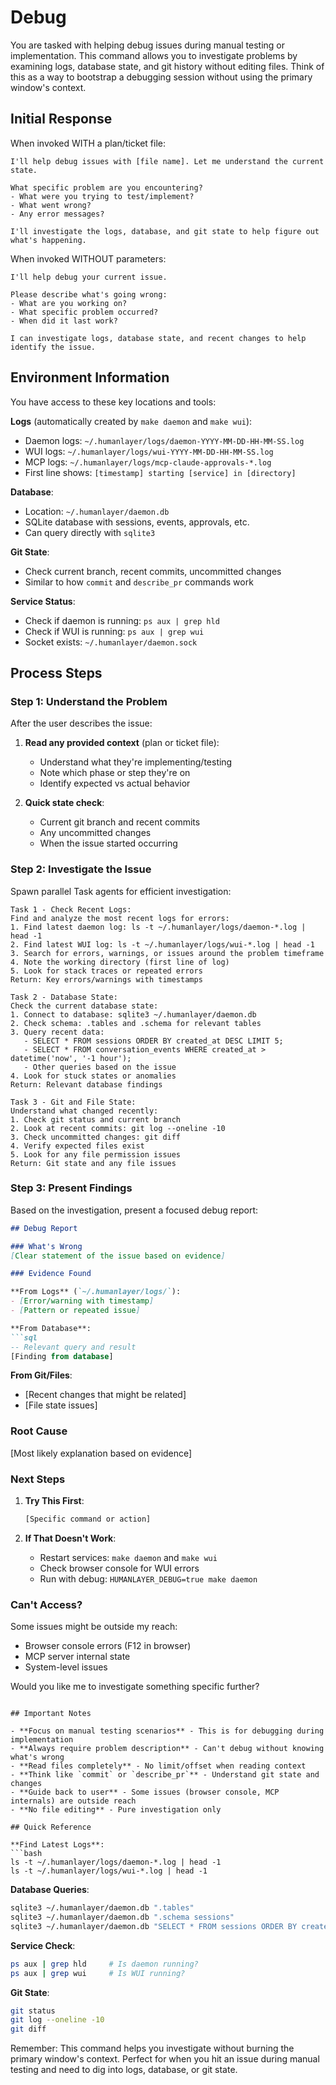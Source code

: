 # Debug

You are tasked with helping debug issues during manual testing or implementation. This command allows you to investigate problems by examining logs, database state, and git history without editing files. Think of this as a way to bootstrap a debugging session without using the primary window's context.

## Initial Response

When invoked WITH a plan/ticket file:
```
I'll help debug issues with [file name]. Let me understand the current state.

What specific problem are you encountering?
- What were you trying to test/implement?
- What went wrong?
- Any error messages?

I'll investigate the logs, database, and git state to help figure out what's happening.
```

When invoked WITHOUT parameters:
```
I'll help debug your current issue.

Please describe what's going wrong:
- What are you working on?
- What specific problem occurred?
- When did it last work?

I can investigate logs, database state, and recent changes to help identify the issue.
```

## Environment Information

You have access to these key locations and tools:

**Logs** (automatically created by `make daemon` and `make wui`):
- Daemon logs: `~/.humanlayer/logs/daemon-YYYY-MM-DD-HH-MM-SS.log`
- WUI logs: `~/.humanlayer/logs/wui-YYYY-MM-DD-HH-MM-SS.log`
- MCP logs: `~/.humanlayer/logs/mcp-claude-approvals-*.log`
- First line shows: `[timestamp] starting [service] in [directory]`

**Database**:
- Location: `~/.humanlayer/daemon.db`
- SQLite database with sessions, events, approvals, etc.
- Can query directly with `sqlite3`

**Git State**:
- Check current branch, recent commits, uncommitted changes
- Similar to how `commit` and `describe_pr` commands work

**Service Status**:
- Check if daemon is running: `ps aux | grep hld`
- Check if WUI is running: `ps aux | grep wui`
- Socket exists: `~/.humanlayer/daemon.sock`

## Process Steps

### Step 1: Understand the Problem

After the user describes the issue:

1. **Read any provided context** (plan or ticket file):
   - Understand what they're implementing/testing
   - Note which phase or step they're on
   - Identify expected vs actual behavior

2. **Quick state check**:
   - Current git branch and recent commits
   - Any uncommitted changes
   - When the issue started occurring

### Step 2: Investigate the Issue

Spawn parallel Task agents for efficient investigation:

```
Task 1 - Check Recent Logs:
Find and analyze the most recent logs for errors:
1. Find latest daemon log: ls -t ~/.humanlayer/logs/daemon-*.log | head -1
2. Find latest WUI log: ls -t ~/.humanlayer/logs/wui-*.log | head -1
3. Search for errors, warnings, or issues around the problem timeframe
4. Note the working directory (first line of log)
5. Look for stack traces or repeated errors
Return: Key errors/warnings with timestamps
```

```
Task 2 - Database State:
Check the current database state:
1. Connect to database: sqlite3 ~/.humanlayer/daemon.db
2. Check schema: .tables and .schema for relevant tables
3. Query recent data:
   - SELECT * FROM sessions ORDER BY created_at DESC LIMIT 5;
   - SELECT * FROM conversation_events WHERE created_at > datetime('now', '-1 hour');
   - Other queries based on the issue
4. Look for stuck states or anomalies
Return: Relevant database findings
```

```
Task 3 - Git and File State:
Understand what changed recently:
1. Check git status and current branch
2. Look at recent commits: git log --oneline -10
3. Check uncommitted changes: git diff
4. Verify expected files exist
5. Look for any file permission issues
Return: Git state and any file issues
```

### Step 3: Present Findings

Based on the investigation, present a focused debug report:

```markdown
## Debug Report

### What's Wrong
[Clear statement of the issue based on evidence]

### Evidence Found

**From Logs** (`~/.humanlayer/logs/`):
- [Error/warning with timestamp]
- [Pattern or repeated issue]

**From Database**:
```sql
-- Relevant query and result
[Finding from database]
```

**From Git/Files**:
- [Recent changes that might be related]
- [File state issues]

### Root Cause
[Most likely explanation based on evidence]

### Next Steps

1. **Try This First**:
   ```bash
   [Specific command or action]
   ```

2. **If That Doesn't Work**:
   - Restart services: `make daemon` and `make wui`
   - Check browser console for WUI errors
   - Run with debug: `HUMANLAYER_DEBUG=true make daemon`

### Can't Access?
Some issues might be outside my reach:
- Browser console errors (F12 in browser)
- MCP server internal state
- System-level issues

Would you like me to investigate something specific further?
```

## Important Notes

- **Focus on manual testing scenarios** - This is for debugging during implementation
- **Always require problem description** - Can't debug without knowing what's wrong
- **Read files completely** - No limit/offset when reading context
- **Think like `commit` or `describe_pr`** - Understand git state and changes
- **Guide back to user** - Some issues (browser console, MCP internals) are outside reach
- **No file editing** - Pure investigation only

## Quick Reference

**Find Latest Logs**:
```bash
ls -t ~/.humanlayer/logs/daemon-*.log | head -1
ls -t ~/.humanlayer/logs/wui-*.log | head -1
```

**Database Queries**:
```bash
sqlite3 ~/.humanlayer/daemon.db ".tables"
sqlite3 ~/.humanlayer/daemon.db ".schema sessions"
sqlite3 ~/.humanlayer/daemon.db "SELECT * FROM sessions ORDER BY created_at DESC LIMIT 5;"
```

**Service Check**:
```bash
ps aux | grep hld     # Is daemon running?
ps aux | grep wui     # Is WUI running?
```

**Git State**:
```bash
git status
git log --oneline -10
git diff
```

Remember: This command helps you investigate without burning the primary window's context. Perfect for when you hit an issue during manual testing and need to dig into logs, database, or git state.